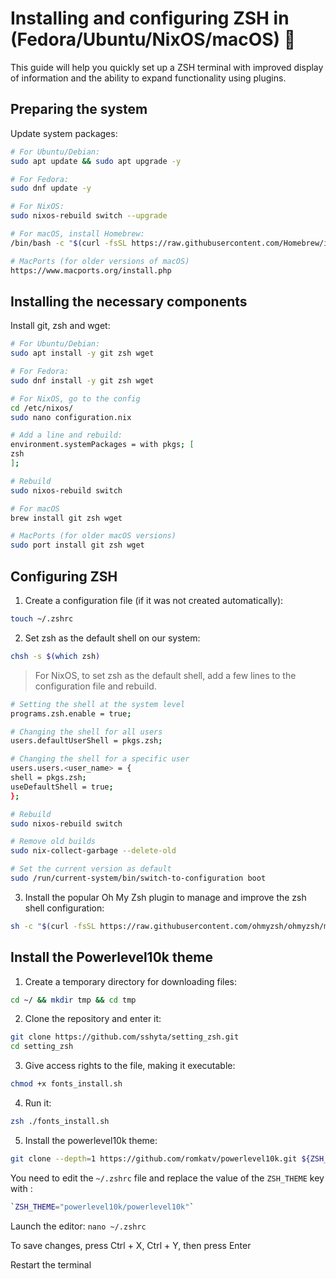 # Installing and configuring ZSH in (Fedora/Ubuntu/NixOS/macOS) 🫩

This guide will help you quickly set up a ZSH terminal with improved display of information and the ability to expand functionality using plugins.

## Preparing the system
Update system packages:
```bash
# For Ubuntu/Debian:
sudo apt update && sudo apt upgrade -y

# For Fedora:
sudo dnf update -y

# For NixOS:
sudo nixos-rebuild switch --upgrade

# For macOS, install Homebrew:
/bin/bash -c "$(curl -fsSL https://raw.githubusercontent.com/Homebrew/install/HEAD/install.sh)"

# MacPorts (for older versions of macOS)
https://www.macports.org/install.php
```

## Installing the necessary components
Install git, zsh and wget:
```bash
# For Ubuntu/Debian:
sudo apt install -y git zsh wget

# For Fedora:
sudo dnf install -y git zsh wget

# For NixOS, go to the config
cd /etc/nixos/
sudo nano configuration.nix

# Add a line and rebuild:
environment.systemPackages = with pkgs; [
zsh
];

# Rebuild
sudo nixos-rebuild switch

# For macOS
brew install git zsh wget

# MacPorts (for older macOS versions)
sudo port install git zsh wget
```

## Configuring ZSH
1. Create a configuration file (if it was not created automatically):
```bash
touch ~/.zshrc
```
2. Set zsh as the default shell on our system:
```bash
chsh -s $(which zsh)
```
>For NixOS, to set zsh as the default shell,
>add a few lines to the configuration file and rebuild.
```bash
# Setting the shell at the system level
programs.zsh.enable = true;

# Changing the shell for all users
users.defaultUserShell = pkgs.zsh;

# Changing the shell for a specific user
users.users.<user_name> = {
shell = pkgs.zsh;
useDefaultShell = true;
};

# Rebuild
sudo nixos-rebuild switch

# Remove old builds
sudo nix-collect-garbage --delete-old

# Set the current version as default
sudo /run/current-system/bin/switch-to-configuration boot
```
3. Install the popular Oh My Zsh plugin
to manage and improve the zsh shell configuration:
```bash
sh -c "$(curl -fsSL https://raw.githubusercontent.com/ohmyzsh/ohmyzsh/master/tools/install.sh)"
```

## Install the Powerlevel10k theme
1. Create a temporary directory for downloading files:
```bash
cd ~/ && mkdir tmp && cd tmp
```
2. Clone the repository and enter it:
```bash
git clone https://github.com/sshyta/setting_zsh.git
cd setting_zsh
```
3. Give access rights to the file, making it executable:
```bash
chmod +x fonts_install.sh
```
4. Run it:
```bash
zsh ./fonts_install.sh
```
5. Install the powerlevel10k theme:
```bash
git clone --depth=1 https://github.com/romkatv/powerlevel10k.git ${ZSH_CUSTOM:-$HOME/.oh-my-zsh/custom}/themes/powerlevel10k
```

You need to edit the `~/.zshrc` file and replace the value of the `ZSH_THEME` key with :
```bash
`ZSH_THEME="powerlevel10k/powerlevel10k"`
```

Launch the editor:
`nano ~/.zshrc`

To save changes, press Ctrl + X, Ctrl + Y, then press Enter

Restart the terminal